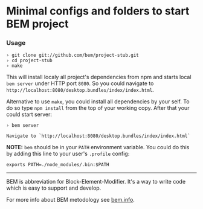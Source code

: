 Minimal configs and folders to start BEM project 
================================================

### Usage

    › git clone git://github.com/bem/project-stub.git
    › cd project-stub
    › make

This will install localy all project's dependencies from npm and starts local `bem server`
under HTTP port `8080`. So you could navigate to `http://localhost:8080/desktop.bundles/index/index.html`.

Alternative to use `make`, you could install all dependencies by your self. To do so type `npm install` from the top
of your working copy. After that your could start server:

    › bem server

    Navigate to `http://localhost:8080/desktop.bundles/index/index.html`

**NOTE:** `bem` should be in your `PATH` environment variable. You could do this by adding this line to your user's
`.profile` config:

    exports PATH=./node_modules/.bin:$PATH

---

BEM is abbreviation for Block-Element-Modifier. It's a way to write code which is easy to support and develop.

For more info about BEM metodology see [bem.info](http://bem.info/).
